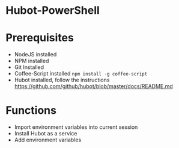 Hubot-PowerShell
================

Prerequisites
================
* NodeJS installed
* NPM installed
* Git Installed
* Coffee-Script installed `npm install -g coffee-script`
* Hubot installed, follow the instructions https://github.com/github/hubot/blob/master/docs/README.md

Functions
================
* Import environment variables into current session
* Install Hubot as a service
* Add environment variables

